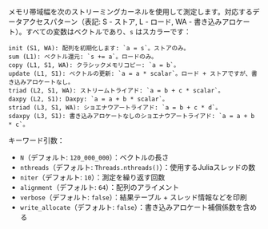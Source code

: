 メモリ帯域幅を次のストリーミングカーネルを使用して測定します。対応するデータアクセスパターン（表記: S - ストア, L - ロード, WA - 書き込みアロケート）。すべての変数はベクトルであり、`s` はスカラーです：

```
init (S1, WA): 配列を初期化します: `a = s`。ストアのみ。
sum (L1): ベクトル還元: `s += a`。ロードのみ。
copy (L1, S1, WA): クラシックメモリコピー: `a = b`。
update (L1, S1): ベクトルの更新: `a = a * scalar`。ロード + ストアですが、書き込みアロケートなし。
triad (L2, S1, WA): ストリームトライアド: `a = b + c * scalar`。
daxpy (L2, S1): Daxpy: `a = a + b * scalar`。
striad (L3, S1, WA): ショエナウアートライアド: `a = b + c * d`。
sdaxpy (L3, S1): 書き込みアロケートなしのショエナウアートライアド: `a = a + b * c`。
```

キーワード引数：

  * `N`（デフォルト: `120_000_000`）：ベクトルの長さ
  * `nthreads`（デフォルト: `Threads.nthreads()`）：使用するJuliaスレッドの数
  * `niter`（デフォルト: `10`）：測定を繰り返す回数
  * `alignment`（デフォルト: `64`）：配列のアライメント
  * `verbose`（デフォルト: `false`）：結果テーブル + スレッド情報などを印刷
  * `write_allocate`（デフォルト: `false`）：書き込みアロケート補償係数を含める
